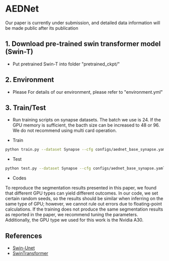 # AEDNet
Our paper is currently under submission, and detailed data information will be made public after its publication

## 1. Download pre-trained swin transformer model (Swin-T)
- Put pretrained Swin-T into folder "pretrained_ckpt/"

## 2. Environment

- Please For details of our environment, please refer to "environment.yml"

## 3. Train/Test

- Run training scripts on synapse datasets. The batch we use is 24. If the GPU memory is sufficient, the bacth size can be increased to 48 or 96. We do not recommend using multi card operation.

- Train

```bash
python train.py --dataset Synapse --cfg configs/aednet_base_synapse.yaml --root_path <your_datapath> --max_epochs 150 --output_dir ./trained_out --img_size 224 --base_lr 0.05 --batch_size 24
```

- Test 

```bash
python test.py --dataset Synapse --cfg configs/aednet_base_synapse.yaml --volume_path <your_datapath> --max_epochs 150 --output_dir ./trained_out --img_size 224 --base_lr 0.05 --batch_size 24
```

- Codes

To reproduce the segmentation results presented in this paper, we found that different GPU types can yield different outcomes. In our code, we set certain random seeds, so the results should be similar when inferring on the same type of GPU; however, we cannot rule out errors due to floating-point calculations. If the training does not produce the same segmentation results as reported in the paper, we recommend tuning the parameters. Additionally, the GPU type we used for this work is the Nvidia A30.

## References
* [Swin-Unet](https://github.com/HuCaoFighting/Swin-Unet)
* [SwinTransformer](https://github.com/microsoft/Swin-Transformer)
